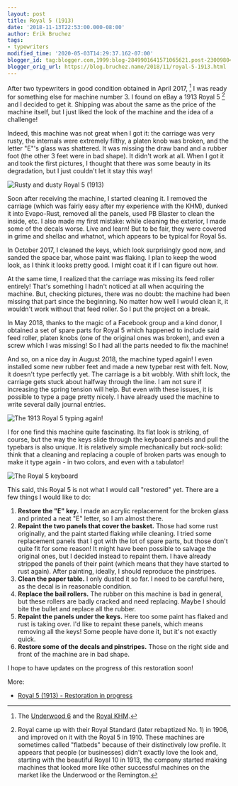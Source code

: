 ```yaml
---
layout: post
title: Royal 5 (1913)
date: '2018-11-13T22:53:00.000-08:00'
author: Erik Bruchez
tags:
- typewriters
modified_time: '2020-05-03T14:29:37.162-07:00'
blogger_id: tag:blogger.com,1999:blog-2849901641571065621.post-2300980471190310054
blogger_orig_url: https://blog.bruchez.name/2018/11/royal-5-1913.html
---
```


After two typewriters in good condition obtained in April 2017, [^two machines] I was ready for something else for machine number 3. I found on eBay a 1913 Royal 5 [^history] and I decided to get it. Shipping was about the same as the price of the machine itself, but I just liked the look of the machine and the idea of a challenge!

Indeed, this machine was not great when I got it: the carriage was very rusty, the internals were extremely filthy, a platen knob was broken, and the letter "E"'s glass was shattered. It was missing the draw band and a rubber foot (the other 3 feet were in bad shape). It didn't work at all. When I got it and took the first pictures, I thought that there was some beauty in its degradation, but I just couldn't let it stay this way!

![Rusty and dusty Royal 5 (1913)](https://ebruchez.github.io/blog/images/2x/typewriters/royal5keys.jpg)

Soon after receiving the machine, I started cleaning it. I removed the carriage (which was fairly easy after my experience with the KHM), dunked it into Evapo-Rust, removed all the panels, used PB Blaster to clean the inside, etc. I also made my first mistake: while cleaning the exterior, I made some of the decals worse. Live and learn! But to be fair, they were covered in grime and shellac and whatnot, which appears to be typical for Royal 5s.

In October 2017, I cleaned the keys, which look surprisingly good now, and sanded the space bar, whose paint was flaking. I plan to keep the wood look, as I think it looks pretty good. I might coat it if I can figure out how.

At the same time, I realized that the carriage was missing its feed roller entirely! That's something I hadn't noticed at all when acquiring the machine. But, checking pictures, there was no doubt: the machine had been missing that part since the beginning. No matter how well I would clean it, it wouldn't work without that feed roller. So I put the project on a break.

In May 2018, thanks to the magic of a Facebook group and a kind donor, I obtained a set of spare parts for Royal 5 which happened to include said feed roller, platen knobs (one of the original ones was broken), and even a screw which I was missing! So I had all the parts needed to fix the machine!

And so, on a nice day in August 2018, the machine typed again! I even installed some new rubber feet and made a new typebar rest with felt. Now, it doesn't type perfectly yet. The carriage is a bit wobbly. With shift lock, the carriage gets stuck about halfway through the line. I am not sure if increasing the spring tension will help. But even with these issues, it is possible to type a page pretty nicely. I have already used the machine to write several daily journal entries.

![The 1913 Royal 5 typing again!](https://ebruchez.github.io/blog/images/2x/typewriters/royal5typing.jpg)

I for one find this machine quite fascinating. Its flat look is striking, of course, but the way the keys slide through the keyboard panels and pull the typebars is also unique. It is relatively simple mechanically but rock-solid: think that a cleaning and replacing a couple of broken parts was enough to  make it type again - in two colors, and even with a tabulator!

![The Royal 5 keyboard](https://ebruchez.github.io/blog/images/2x/typewriters/royal5keyboard.jpg)

This said, this Royal 5 is not what I would call "restored" yet. There are a few things I would like to do:

1. __Restore the "E" key.__ I made an acrylic replacement for the broken glass and printed a neat "E" letter, so I am almost there.
1. __Repaint the two panels that cover the basket.__ Those had some rust originally, and the paint started flaking while cleaning. I tried some replacement panels that I got with the lot of spare parts, but those don't quite fit for some reason! It might have been possible to salvage the original ones, but I decided instead to repaint them. I have already stripped the panels of their paint (which means that they have started to rust again). After painting, ideally, I should reproduce the pinstripes.
1. __Clean the paper table.__ I only dusted it so far. I need to be careful here, as the decal is in reasonable condition.
1. __Replace the bail rollers.__ The rubber on this machine is bad in general, but these rollers are badly cracked and need replacing. Maybe I should bite the bullet and replace all the rubber.
1. __Repaint the panels under the keys.__ Here too some paint has flaked and rust is taking over. I'd like to repaint these panels, which means removing all the keys! Some people have done it, but it's not exactly quick.
1. __Restore some of the decals and pinstripes.__ Those on the right side and front of the machine are in bad shape.

I hope to have updates on the progress of this restoration soon!

More:

- [Royal 5 (1913) - Restoration in progress](https://photos.app.goo.gl/s9KqGocjY32Ltjih8)

[^two machines]: The [Underwood 6](https://blog.bruchez.name/2018/10/underwood-6-1936.html) and the [Royal KHM](https://blog.bruchez.name/2018/10/royal-khm-1938.html).

[^history]: Royal came up with their Royal Standard (later rebaptized No. 1) in 1906, and improved on it with the Royal 5 in 1910. These machines are sometimes called "flatbeds" because of their distinctively low profile. It appears that people (or businesses) didn't exactly love the look and, starting with the beautiful Royal 10 in 1913, the company started making machines that looked more like other successful machines on the market like the Underwood or the Remington.